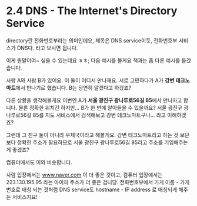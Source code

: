 # 2.4 DNS - The Internet's Directory Service

directory란 전화번호부라는 의미인데요, 제목은 DNS service이듯, 전화번호부 서비스가 DNS다. 라고 보시면 됩니다.

이게 뭔말이여~ 싶을 수 있는데요 ㅎㅎ; 다음 예시를 볼게요 책과는 좀 다른 예시를 들겠습니다. 

사람 A와 사람 B가 있어요. 이 둘이 어디서 만나재요. 서로 고민하다가 A가 **강변 테크노마트**에서 만나기로 했습니다. B는 당연히 알겠다고 하겠죠? 

다른 상황을 생각해볼게요 이번엔 A가 **서울 광진구 광나루로56길 85**에서 만나자고 합니다. 물론 정확한 위치긴 하지만... B가 한 번에 알아들을 수 있을까요? 서울 광진구 광나루로56길 85를 지도 서비스에서 검색해보고 강변 테크노마트구나... 라고 이해하겠죠? 

그런데 그 친구 둘이 아니라 우체국이라고 해볼게요. 강변 테크노마트라고 하는 것 보단 보다 정확한 주소가 필요하므로 서울 광진구 광나루로56길 85라고 주소를 기입해주는게 좋겠죠?

컴퓨터에서도 이와 비슷합니다.

사람 입장에서는 www.naver.com 이 더 좋은 것이고, 컴퓨터 입장에서는 223.130.195.95 라는 아이피 주소가 더 좋은 겁니당. 전화번호부에서 가게 이름 - 가게 번호로 매칭 되는 것처럼 DNS service도 hostname -  IP address 로 매칭되게 해주는 서비스지요!

